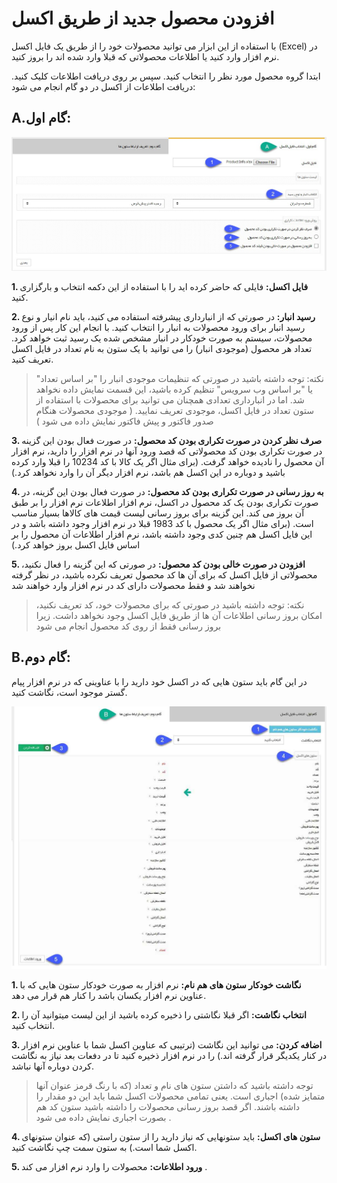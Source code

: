 # افزودن محصول جدید از طریق اکسل

با استفاده از این ابزار می توانید محصولات خود را از طریق یک فایل اکسل (Excel) در نرم افزار وارد کنید یا اطلاعات محصولاتی که قبلا وارد شده اند را بروز کنید.

ابتدا گروه محصول مورد نظر را انتخاب کنید. سپس بر روی دریافت اطلاعات کلیک کنید. دریافت اطلاعات از اکسل در دو گام انجام می شود:

## A.گام اول:

![](ProductMngExcel1.jpg)

**1. فایل اکسل:** فایلی که حاضر کرده اید را با استفاده از این دکمه انتخاب و بارگزاری کنید.

**2. رسید انبار:** در صورتی که از انبارداری پیشرفته استفاده می کنید، باید نام انیار و نوع رسید انبار برای ورود محصولات به انبار  را انتخاب کنید. با انجام این کار پس از ورود محصولات، سیستم به صورت خودکار در انبار مشخص شده یک رسید ثبت خواهد کرد. تعداد هر محصول (موجودی انبار)  را می توانید با یک ستون به نام تعداد در فایل اکسل تعریف کنید.

> نکته: توجه داشته باشید در صورتی که تنظیمات موجودی انبار را "بر اساس تعداد" یا "بر اساس وب سرویس" تنظیم کرده باشید، این قسمت نمایش داده نخواهد شد. اما در انبارداری تعدادی همچنان می توانید برای محصولات با استفاده از ستون تعداد در فایل اکسل، موجودی تعریف نمایید. ( موجودی محصولات هنگام صدور فاکتور و پیش فاکتور نمایش داده می شود )

**3. صرف نظر کردن در صورت تکراری بودن کد محصول:** در صورت فعال بودن این گزینه در صورت تکراری بودن کد محصولاتی که قصد ورود آنها در نرم افزار را دارید، نرم افزار آن محصول را نادیده خواهد گرفت. (برای مثال اگر یک کالا با کد 10234 را قبلا وارد کرده باشید و دوباره در این اکسل هم باشد، نرم افزار دیگر آن را وارد نخواهد کرد.)

**4. به روز رسانی در صورت تکراری بودن کد محصول:** در صورت فعال بودن این گزینه، در صورت تکراری بودن یک کد محصول در اکسل، نرم افزار اطلاعات نرم افزار را بر طبق آن بروز می کند. این گزینه برای بروز رسانی لیست قیمت های کالاها بسیار مناسب است. (برای مثال اگر یک محصول با کد 1983 قبلا در نرم افزار وجود داشته باشد و در این فایل اکسل هم چنین کدی وجود داشته باشد، نرم افزار اطلاعات آن محصول را بر اساس فایل اکسل بروز خواهد کرد.)

**5. افزودن در صورت خالی بودن کد محصول:** در صورتی که این گزینه را فعال نکنید، محصولاتی از فایل اکسل که برای آن ها کد محصول تعریف نکرده باشید، در نظر گرفته نخواهند شد و فقط محصولات دارای کد در نرم افزار وارد خواهند شد

> نکته: توجه داشته باشید در صورتی که برای محصولات خود، کد تعریف نکنید، امکان بروز رسانی اطلاعات آن ها از طریق فایل اکسل وجود نخواهد داشت. زیرا بروز رسانی فقط از روی کد محصول انجام می شود


## B.گام دوم:

در این گام باید ستون هایی که در اکسل خود دارید را با عناوینی که در نرم افزار پیام گستر موجود است، نگاشت کنید.

![](ProductMngExcel2.jpg)


**1. نگاشت خودکار ستون های هم نام:** نرم افزار به صورت خودکار ستون هایی که با عناوین نرم افزار یکسان باشد را کنار هم قرار می دهد.

**2. انتخاب نگاشت:** اگر قبلا نگاشتی را ذخیره کرده باشید از این لیست میتوانید آن را انتخاب کنید.

**3. اضافه کردن:** می توانید این نگاشت (ترتیبی که عناوین اکسل شما با عناوین نرم افزار در کنار یکدیگر قرار گرفته اند.) را در نرم افزار ذخیره کنید تا در دفعات بعد نیاز به نگاشت کردن دوباره آنها نباشد.

> توجه داشته باشید که داشتن ستون های نام و تعداد (که با رنگ قرمز عنوان آنها متمایز شده) اجباری است. یعنی تمامی محصولات اکسل شما باید این دو مقدار را داشته باشند. اگر قصد بروز رسانی محصولات را داشته باشید ستون کد هم بصورت اجباری نمایش داده می شود .

**4. ستون های اکسل:** باید ستونهایی که نیاز دارید را از ستون راستی (که عنوان ستونهای اکسل شما است.) به ستون سمت چپ نگاشت کنید.

**5. ورود اطلاعات:** محصولات را وارد نرم افزار می کند .

